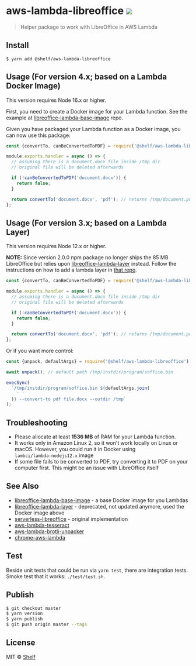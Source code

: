 # aws-lambda-libreoffice ![](https://img.shields.io/badge/code_style-prettier-ff69b4.svg)

> Helper package to work with LibreOffice in AWS Lambda

## Install

```
$ yarn add @shelf/aws-lambda-libreoffice
```

## Usage (For version 4.x; based on a Lambda Docker Image)

This version requires Node 16.x or higher.

First, you need to create a Docker image for your Lambda function. See the example at [libreoffice-lambda-base-image](https://github.com/shelfio/libreoffice-lambda-base-image) repo.

Given you have packaged your Lambda function as a Docker image, you can now use this package:

```javascript
const {convertTo, canBeConvertedToPDF} = require('@shelf/aws-lambda-libreoffice');

module.exports.handler = async () => {
  // assuming there is a document.docx file inside /tmp dir
  // original file will be deleted afterwards

  if (!canBeConvertedToPDF('document.docx')) {
    return false;
  }

  return convertTo('document.docx', 'pdf'); // returns /tmp/document.pdf
};
```

## Usage (For version 3.x; based on a Lambda Layer)

This version requires Node 12.x or higher.

**NOTE:** Since version 2.0.0 npm package no longer ships the 85 MB LibreOffice
but relies upon [libreoffice-lambda-layer](https://github.com/shelfio/libreoffice-lambda-layer) instead.
Follow the instructions on how to add a lambda layer in [that repo](https://github.com/shelfio/libreoffice-lambda-layer).

```js
const {convertTo, canBeConvertedToPDF} = require('@shelf/aws-lambda-libreoffice');

module.exports.handler = async () => {
  // assuming there is a document.docx file inside /tmp dir
  // original file will be deleted afterwards

  if (!canBeConvertedToPDF('document.docx')) {
    return false;
  }

  return convertTo('document.docx', 'pdf'); // returns /tmp/document.pdf
};
```

Or if you want more control:

```js
const {unpack, defaultArgs} = require('@shelf/aws-lambda-libreoffice');

await unpack(); // default path /tmp/instdir/program/soffice.bin

execSync(
  `/tmp/instdir/program/soffice.bin ${defaultArgs.join(
    ' '
  )} --convert-to pdf file.docx --outdir /tmp`
);
```

## Troubleshooting

- Please allocate at least **1536 MB** of RAM for your Lambda function.
- It works only in Amazon Linux 2, so it won't work locally on Linux or macOS. However, you could run it in Docker using `lambci/lambda:nodejs12.x` image
- If some file fails to be converted to PDF, try converting it to PDF on your computer first. This might be an issue with LibreOffice itself

## See Also

- [libreoffice-lambda-base-image](https://github.com/shelfio/libreoffice-lambda-base-image) - a base Docker image for you Lambdas
- [libreoffice-lambda-layer](https://github.com/shelfio/libreoffice-lambda-layer) - deprecated, not updated anymore, used the Docker image above
- [serverless-libreoffice](https://github.com/vladgolubev/serverless-libreoffice) - original implementation
- [aws-lambda-tesseract](https://github.com/shelfio/aws-lambda-tesseract)
- [aws-lambda-brotli-unpacker](https://github.com/shelfio/aws-lambda-brotli-unpacker)
- [chrome-aws-lambda](https://github.com/alixaxel/chrome-aws-lambda)

## Test

Beside unit tests that could be run via `yarn test`, there are integration tests.
Smoke test that it works: `./test/test.sh`.

## Publish

```sh
$ git checkout master
$ yarn version
$ yarn publish
$ git push origin master --tags
```

## License

MIT © [Shelf](https://shelf.io)
